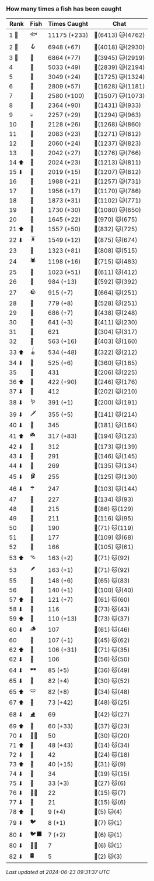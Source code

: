 ### How many times a fish has been caught
| Rank | Fish | Times Caught | Chat |
|------|--------|-----------|-------|
| 1 🥇  | 🐟 | 11175 (+233) | 🍞(6413)  🐱(4762) |
| 2 🥈  | 🪝 | 6948 (+67) | 🍞(4018)  🐱(2930) |
| 3 🥉  | 🎏 | 6864 (+77) | 🍞(3945)  🐱(2919) |
| 4  | 🐚 | 5033 (+49) | 🍞(2839)  🐱(2194) |
| 5  | 🦀 | 3049 (+24) | 🍞(1725)  🐱(1324) |
| 6  | 🐸 | 2809 (+57) | 🍞(1628)  🐱(1181) |
| 7  | 🦐 | 2580 (+100) | 🍞(1507)  🐱(1073) |
| 8  | 🐢 | 2364 (+90) | 🍞(1431)  🐱(933) |
| 9  | 💀 | 2257 (+29) | 🍞(1294)  🐱(963) |
| 10  | 🦑 | 2128 (+26) | 🍞(1268)  🐱(860) |
| 11  | 🦞 | 2083 (+23) | 🍞(1271)  🐱(812) |
| 12  | 🦪 | 2060 (+24) | 🍞(1237)  🐱(823) |
| 13  | 🐊 | 2042 (+27) | 🍞(1276)  🐱(766) |
| 14 ⬆ | 🐙 | 2024 (+23) | 🍞(1213)  🐱(811) |
| 15 ⬇ | 🐬 | 2019 (+15) | 🍞(1207)  🐱(812) |
| 16  | 🐋 | 1988 (+21) | 🍞(1257)  🐱(731) |
| 17  | 🧦 | 1956 (+17) | 🍞(1170)  🐱(786) |
| 18  | 🐠 | 1873 (+31) | 🍞(1102)  🐱(771) |
| 19  | 🐡 | 1730 (+30) | 🍞(1080)  🐱(650) |
| 20  | 🪸 | 1645 (+22) | 🍞(970)  🐱(675) |
| 21 ⬆ | 🌿 | 1557 (+50) | 🍞(832)  🐱(725) |
| 22 ⬇ | 🪳 | 1549 (+12) | 🍞(875)  🐱(674) |
| 23  | 🐍 | 1323 (+81) | 🍞(808)  🐱(515) |
| 24  | 🕷️ | 1198 (+16) | 🍞(715)  🐱(483) |
| 25  | 🐌 | 1023 (+51) | 🍞(611)  🐱(412) |
| 26  | 🧽 | 984 (+13) | 🍞(592)  🐱(392) |
| 27  | 🪨 | 915 (+7) | 🍞(664)  🐱(251) |
| 28  | 🦈 | 779 (+8) | 🍞(528)  🐱(251) |
| 29  | 🐳 | 686 (+7) | 🍞(438)  🐱(248) |
| 30  | 🦕 | 641 (+3) | 🍞(411)  🐱(230) |
| 31  | 🥫 | 621 | 🍞(304)  🐱(317) |
| 32  | 🍬 | 563 (+16) | 🍞(403)  🐱(160) |
| 33 ⬆ | 🪀 | 534 (+48) | 🍞(322)  🐱(212) |
| 34 ⬇ | 🐉 | 525 (+6) | 🍞(360)  🐱(165) |
| 35  | 👢 | 431 | 🍞(206)  🐱(225) |
| 36 ⬆ | 🦎 | 422 (+90) | 🍞(246)  🐱(176) |
| 37 ⬇ | 🦠 | 412 | 🍞(202)  🐱(210) |
| 38 ⬇ | 🪱 | 391 (+1) | 🍞(200)  🐱(191) |
| 39 ⬇ | 🗡️ | 355 (+5) | 🍞(141)  🐱(214) |
| 40 ⬇ | 🦭 | 345 | 🍞(181)  🐱(164) |
| 41 ⬆ | ☘️ | 317 (+83) | 🍞(194)  🐱(123) |
| 42 ⬇ | 🍄 | 312 | 🍞(173)  🐱(139) |
| 43 ⬇ | 🧤 | 291 | 🍞(146)  🐱(145) |
| 44 ⬇ | 🦦 | 269 | 🍞(135)  🐱(134) |
| 45 ⬇ | 🩰 | 255 | 🍞(125)  🐱(130) |
| 46 ⬇ | ☂️ | 247 | 🍞(103)  🐱(144) |
| 47  | 🧸 | 227 | 🍞(134)  🐱(93) |
| 48  | 🥪 | 215 | 🍞(86)  🐱(129) |
| 49  | 🧊 | 211 | 🍞(116)  🐱(95) |
| 50  | 👟 | 190 | 🍞(71)  🐱(119) |
| 51  | 🧟 | 177 | 🍞(109)  🐱(68) |
| 52  | 🌹 | 166 | 🍞(105)  🐱(61) |
| 53 ⬆ | 🩴 | 163 (+2) | 🍞(71)  🐱(92) |
| 53  | 🪶 | 163 (+1) | 🍞(71)  🐱(92) |
| 55  | 🥒 | 148 (+6) | 🍞(65)  🐱(83) |
| 56  | 🎰 | 140 (+1) | 🍞(100)  🐱(40) |
| 57 ⬆ | 🪼 | 121 (+7) | 🍞(61)  🐱(60) |
| 58 ⬇ | 🐧 | 116 | 🍞(73)  🐱(43) |
| 59 ⬆ | 📱 | 110 (+13) | 🍞(73)  🐱(37) |
| 60 ⬇ | 🪵 | 107 | 🍞(61)  🐱(46) |
| 60  | 🦆 | 107 (+1) | 🍞(45)  🐱(62) |
| 62 ⬆ | 🦫 | 106 (+31) | 🍞(71)  🐱(35) |
| 62 ⬇ | 👒 | 106 | 🍞(56)  🐱(50) |
| 64 ⬇ | 🕶️ | 85 (+5) | 🍞(36)  🐱(49) |
| 65 ⬇ | 🧃 | 82 (+4) | 🍞(30)  🐱(52) |
| 65 ⬆ | 🩲 | 82 (+8) | 🍞(34)  🐱(48) |
| 67 ⬆ | 🎱 | 73 (+42) | 🍞(48)  🐱(25) |
| 68 ⬇ | ⛸️ | 69 | 🍞(42)  🐱(27) |
| 69 ⬆ | 🧵 | 60 (+33) | 🍞(37)  🐱(23) |
| 70 ⬇ | 🧞‍♂ | 50 | 🍞(30)  🐱(20) |
| 71 ⬆ | 🌻 | 48 (+43) | 🍞(14)  🐱(34) |
| 72 ⬇ | 👑 | 42 | 🍞(24)  🐱(18) |
| 73 ⬆ | 🪺 | 40 (+15) | 🍞(31)  🐱(9) |
| 74 ⬇ | 🧣 | 34 | 🍞(19)  🐱(15) |
| 75 ⬇ | 🪹 | 33 (+3) | 🍞(27)  🐱(6) |
| 76 ⬇ | 🧜‍♀️ | 22 | 🍞(15)  🐱(7) |
| 77 ⬇ | 🧭 | 21 | 🍞(15)  🐱(6) |
| 78 ⬆ | 🦇 | 9 (+4) | 🍞(5)  🐱(4) |
| 79 ⬇ | 🐦 | 8 (+1) | 🍞(7)  🐱(1) |
| 80 ⬇ | 🐦‍⬛ | 7 (+2) | 🍞(6)  🐱(1) |
| 80 ⬇ | 🐻‍❄ | 7 | 🍞(6)  🐱(1) |
| 82 ⬇ | 🛢️ | 5 | 🍞(2)  🐱(3) |

_Last updated at 2024-06-23 09:31:37 UTC_